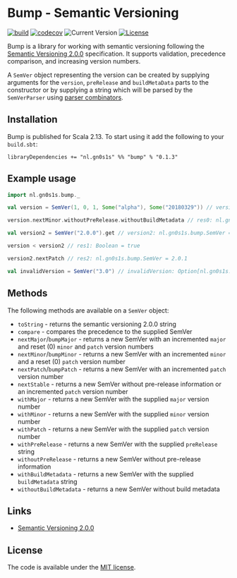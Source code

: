 # Bump - Semantic Versioning

[![build](https://github.com/Philippus/bump/workflows/build/badge.svg)](https://github.com/Philippus/bump/actions/workflows/scala.yml?query=workflow%3Abuild+branch%3Amain)
[![codecov](https://codecov.io/gh/Philippus/bump/branch/master/graph/badge.svg)](https://codecov.io/gh/Philippus/bump)
![Current Version](https://img.shields.io/badge/version-0.1.3-brightgreen.svg?style=flat "0.1.3")
[![License](https://img.shields.io/badge/license-MIT-blue.svg?style=flat "MIT")](LICENSE.md)

Bump is a library for working with semantic versioning following the [Semantic Versioning 2.0.0](https://semver.org/)
specification. It supports validation, precedence comparison, and increasing version numbers.

A `SemVer` object representing the version can be created by supplying arguments for the `version`, `preRelease` and
`buildMetaData` parts to the constructor or by supplying a string which will be parsed by the `SemVerParser` using
[parser combinators](https://github.com/scala/scala-parser-combinators).

## Installation

Bump is published for Scala 2.13. To start using it add the following to your `build.sbt`:

```
libraryDependencies += "nl.gn0s1s" %% "bump" % "0.1.3"
```

## Example usage

```scala
import nl.gn0s1s.bump._

val version = SemVer(1, 0, 1, Some("alpha"), Some("20180329")) // version: nl.gn0s1s.bump.SemVer = 1.0.1-alpha+20180329

version.nextMinor.withoutPreRelease.withoutBuildMetadata // res0: nl.gn0s1s.bump.SemVer = 1.1.0

val version2 = SemVer("2.0.0").get // version2: nl.gn0s1s.bump.SemVer = 2.0.0

version < version2 // res1: Boolean = true

version2.nextPatch // res2: nl.gn0s1s.bump.SemVer = 2.0.1

val invalidVersion = SemVer("3.0") // invalidVersion: Option[nl.gn0s1s.bump.SemVer] = None
```

## Methods
The following methods are available on a `SemVer` object:

* `toString` - returns the semantic versioning 2.0.0 string
* `compare` - compares the precedence to the supplied SemVer
* `nextMajor`/`bumpMajor` - returns a new SemVer with an incremented `major` and reset (0) `minor` and `patch` version numbers
* `nextMinor`/`bumpMinor` - returns a new SemVer with an incremented `minor` and a reset (0) `patch` version number
* `nextPatch`/`bumpPatch` - returns a new SemVer with an incremented `patch` version number
* `nextStable` - returns a new SemVer without pre-release information or an incremented `patch` version number
* `withMajor` - returns a new SemVer with the supplied `major` version number
* `withMinor` - returns a new SemVer with the supplied `minor` version number
* `withPatch` - returns a new SemVer with the supplied `patch` version number
* `withPreRelease` - returns a new SemVer with the supplied `preRelease` string
* `withoutPreRelease` - returns a new SemVer without pre-release information
* `withBuildMetadata` - returns a new SemVer with the supplied `buildMetadata` string
* `withoutBuildMetadata` - returns a new SemVer without build metadata

## Links
- [Semantic Versioning 2.0.0](https://semver.org/)

## License
The code is available under the [MIT license](LICENSE.md).
